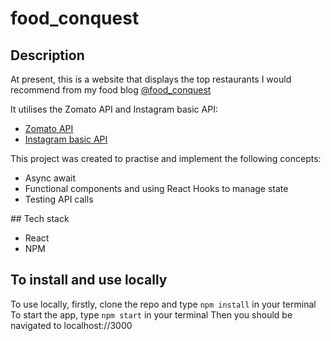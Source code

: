# food_conquest

## Description

At present, this is a website that displays the top restaurants I would recommend from my food blog [@food_conquest](https://www.instagram.com/foodconquest_/)

It utilises the Zomato API and Instagram basic API:

* [Zomato API](https://developers.zomato.com/api#headline1)
* [Instagram basic API](https://developers.facebook.com/docs/instagram-basic-display-api)

This project was created to practise and implement the following concepts:

* Async await
* Functional components and using React Hooks to manage state
* Testing API calls

## Tech stack

* React
* NPM

## To install and use locally

To use locally, firstly, clone the repo and type `npm install` in your terminal
To start the app, type `npm start` in your terminal
Then you should be navigated to localhost://3000
